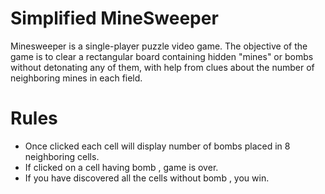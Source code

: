 # Simplified MineSweeper

Minesweeper is a single-player puzzle video game. The objective of the game is to clear a rectangular board containing hidden "mines" or bombs without detonating any of them, with help from clues about the number of neighboring mines in each field.

# Rules

- Once clicked each cell will display number of bombs placed in 8 neighboring cells.
- If clicked on a cell having bomb , game is over.
- If you have discovered all the cells without bomb , you win.
